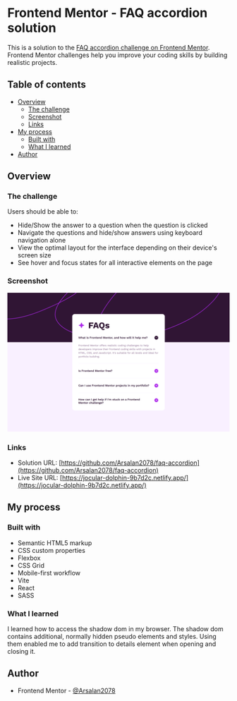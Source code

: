 # Frontend Mentor - FAQ accordion solution

This is a solution to the [FAQ accordion challenge on Frontend Mentor](https://www.frontendmentor.io/challenges/faq-accordion-wyfFdeBwBz). Frontend Mentor challenges help you improve your coding skills by building realistic projects.

## Table of contents

- [Overview](#overview)
  - [The challenge](#the-challenge)
  - [Screenshot](#screenshot)
  - [Links](#links)
- [My process](#my-process)
  - [Built with](#built-with)
  - [What I learned](#what-i-learned)
- [Author](#author)

## Overview

### The challenge

Users should be able to:

- Hide/Show the answer to a question when the question is clicked
- Navigate the questions and hide/show answers using keyboard navigation alone
- View the optimal layout for the interface depending on their device's screen size
- See hover and focus states for all interactive elements on the page

### Screenshot

![](./screenshot.jpg)

### Links

- Solution URL: [https://github.com/Arsalan2078/faq-accordion](https://github.com/Arsalan2078/faq-accordion)
- Live Site URL: [https://jocular-dolphin-9b7d2c.netlify.app/](https://jocular-dolphin-9b7d2c.netlify.app/)

## My process

### Built with

- Semantic HTML5 markup
- CSS custom properties
- Flexbox
- CSS Grid
- Mobile-first workflow
- Vite
- React
- SASS

### What I learned

I learned how to access the shadow dom in my browser. The shadow dom contains additional, normally hidden pseudo elements and styles. Using them enabled me to add transition to details element when opening and closing it.

## Author

- Frontend Mentor - [@Arsalan2078](https://www.frontendmentor.io/profile/Arsalan2078)
